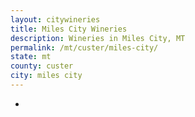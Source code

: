 ```yaml
---
layout: citywineries
title: Miles City Wineries
description: Wineries in Miles City, MT
permalink: /mt/custer/miles-city/
state: mt
county: custer
city: miles city
---
```

-
